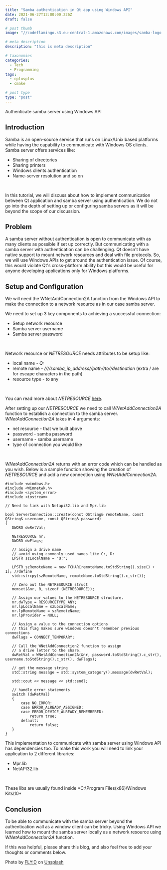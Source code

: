 ```yaml
---
title: "Samba authentication in Qt app using Windows API"
date: 2021-06-27T12:00:00.226Z
draft: false

# post thumb
image: "//codeflamingo.s3.eu-central-1.amazonaws.com/images/samba-logo.jpg"

# meta description
description: "this is meta description"

# taxonomies
categories:
  - Tech
  - Programming
tags:
  - cplusplus
  - cmake

# post type
type: "post"
---
```


Authenticate samba server using Windows API
<!--more-->

## Introduction

Samba is an open-source service that runs on Linux/Unix based platforms while having the capability to communicate with Windows OS clients. Samba server offers services like:

 * Sharing of directories
 * Sharing printers
 * Windows clients authentication
 * Name-server resolution and so on

</br>

In this tutorial, we will discuss about how to implement communication between Qt application and samba server using authentication. We do not go into the depth of setting up or configuring samba servers as it will be beyond the scope of our discussion.

## Problem

A samba server without authentication is open to communicate with as many clients as possible if set up correctly. But communicating with a samba server with authentication can be challenging. Qt doesn't have native support to mount network resources and deal with file protocols. So, we will use Windows APIs to get around the authentication issue. Of course, this would violate Qt's cross-platform ability but this would be useful for anyone developing applications only for Windows platforms.

## Setup and Configuration

We will need the WNetAddConnection2A function from the Windows API to make the connection to a network resource as in our case samba server.

We need to set up 3 key components to achieving a successful connection:

 * Setup network resource
 * Samba server username
 * Samba server password

</br>

Network resource or *NETRESOURCE* needs attributes to be setup like:

 * local name - *Q:*
 * remote name - *////samba\_ip\_address//path//to//destination* (extra / are for escape characters in the path)
 * resource type - to any

</br>

You can read more about *NETRESOURCE* [here](https://docs.microsoft.com/en-us/windows/win32/api/winnetwk/ns-winnetwk-netresourcea).

After setting up our *NETRESOURCE* we need to call *WNetAddConnection2A* function to establish a connection to the samba server. *WNetAddConnection2A* takes in 4 arguments:

 * net resource - that we built above
 * password - samba password
 * username - samba username
 * type of connection you would like

</br>

*WNetAddConnection2A* returns with an error code which can be handled as you wish. Below is a sample function showing the creation of *NETRESOURCE* and add a new connection using *WNetAddConnection2A*.

 ```
#include <windows.h>
#include <Winnetwk.h>
#include <system_error>
#include <iostream>

// Need to link with Netapi32.lib and Mpr.lib

bool ServerConnection::create(const QString& remoteName, const QString& username, const QString& password)
{
    DWORD dwRetVal;

    NETRESOURCE nr;
    DWORD dwFlags;

    // assign a drive name
    // avoid using commonly used names like C:, D:
    LPSTR szLocalName = "Q:";

    LPSTR szRemoteName = new TCHAR[remoteName.toStdString().size() + 1]; //define
    std::strcpy(szRemoteName, remoteName.toStdString().c_str());

    // Zero out the NETRESOURCE struct
    memset(&nr, 0, sizeof (NETRESOURCE));

    // Assign our values to the NETRESOURCE structure.
    nr.dwType = RESOURCETYPE_ANY;
    nr.lpLocalName = szLocalName;
    nr.lpRemoteName = szRemoteName;
    nr.lpProvider = NULL;

    // Assign a value to the connection options
    // this flag makes sure windows doesn't remember previous connections
    dwFlags = CONNECT_TEMPORARY;

    // Call the WNetAddConnection2 function to assign
    // a drive letter to the share.
    dwRetVal = WNetAddConnection2A(&nr, password.toStdString().c_str(), username.toStdString().c_str(), dwFlags);

    // get the message string
    std::string message = std::system_category().message(dwRetVal);

    std::cout << message << std::endl;

    // handle error statements
    switch (dwRetVal)
    {
        case NO_ERROR:
        case ERROR_ALREADY_ASSIGNED:
        case ERROR_DEVICE_ALREADY_REMEMBERED:
            return true;
        default:
            return false;
    }
}
```

This implementation to communicate with samba server using Windows API has dependencies too. To make this work you will need to link your application to 2 different libraries:

 * Mpr.lib
 * NetAPI32.lib

</br>

These libs are usually found inside *C:\Program Files(x86)\Windows Kits\10\*

## Conclusion

To be able to communicate with the samba server beyond the authentication wall as a window client can be tricky. Using Windows API we learned how to mount the samba server locally as a network resource using *WNetAddConnection2A* function.

If this was helpful, please share this blog, and also feel free to add your thoughts or comments below.

Photo by <a href="https://unsplash.com/@flyd2069?utm_source=unsplash&utm_medium=referral&utm_content=creditCopyText">FLY:D</a> on <a href="https://unsplash.com/s/photos/computer-security-lock?utm_source=unsplash&utm_medium=referral&utm_content=creditCopyText">Unsplash</a>
